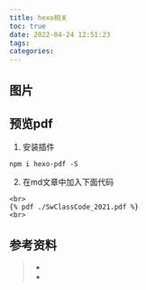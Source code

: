 ```yaml
---
title: hexo相关
toc: true
date: 2022-04-24 12:51:23
tags:
categories:
---
```


## 图片

## 预览pdf
1. 安装插件
```
npm i hexo-pdf -S
```
2. 在md文章中加入下面代码
```
<br>
{% pdf ./SwClassCode_2021.pdf %}
<br>
```



## 参考资料
> - []()
> - []()

